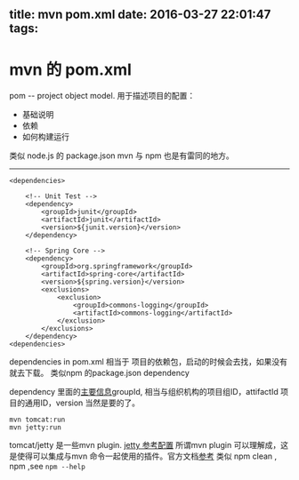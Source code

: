 title: mvn pom.xml
date: 2016-03-27 22:01:47
tags:
---
# mvn 的 pom.xml

pom -- project object model. 用于描述项目的配置：

 - 基础说明
 - 依赖
 - 如何构建运行

类似 node.js 的 package.json
mvn 与 npm 也是有雷同的地方。

---

    <dependencies>

        <!-- Unit Test -->
        <dependency>
            <groupId>junit</groupId>
            <artifactId>junit</artifactId>
            <version>${junit.version}</version>
        </dependency>

        <!-- Spring Core -->
        <dependency>
            <groupId>org.springframework</groupId>
            <artifactId>spring-core</artifactId>
            <version>${spring.version}</version>
            <exclusions>
                <exclusion>
                    <groupId>commons-logging</groupId>
                    <artifactId>commons-logging</artifactId>
                </exclusion>
            </exclusions>
        </dependency>
    <dependencies>      

dependencies in pom.xml 相当于 项目的依赖包，启动的时候会去找，如果没有就去下载。
类似npm 的package.json dependency 

dependency 里面的[主要信息][1]groupId, 相当与组织机构的项目组ID，attifactId 项目的通用ID，version 当然是要的了。



    mvn tomcat:run 
    mvn jetty:run

tomcat/jetty 是一些mvn plugin. 
[jetty 参考配置][2]
所谓mvn plugin 可以理解成，这是使得可以集成与mvn 命令一起使用的插件。官方文档[参考][3]
类似 npm clean , npm <command> ,see `npm --help`


  [1]: http://blog.csdn.net/zhuxinhua/article/details/5788546
  [2]: http://blog.csdn.net/ph9527/article/details/5063157
  [3]: https://maven.apache.org/plugins/index.html
